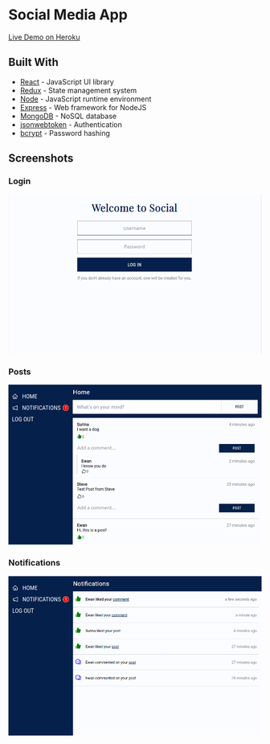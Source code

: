 # Social Media App

[Live Demo on Heroku](https://ewan-social.herokuapp.com/)

## Built With

- [React](https://reactjs.org/) - JavaScript UI library
- [Redux](https://redux.js.org/) - State management system
- [Node](https://nodejs.org/en/) - JavaScript runtime environment
- [Express](https://expressjs.com/) - Web framework for NodeJS
- [MongoDB](https://www.mongodb.com/) - NoSQL database
- [jsonwebtoken](https://github.com/auth0/node-jsonwebtoken) - Authentication
- [bcrypt](https://github.com/dcodeIO/bcrypt.js/) - Password hashing

## Screenshots

### Login

<img src="https://github.com/ewantindale/Social2/blob/master/screenshots/login.png" alt="Login Screen">

### Posts

<img src="https://github.com/ewantindale/Social2/blob/master/screenshots/feed.png" alt="Post Screen">

### Notifications

<img src="https://github.com/ewantindale/Social2/blob/master/screenshots/notifications.png" alt="Notification Screen">
